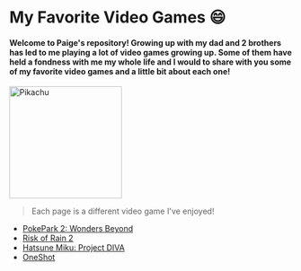 # My Favorite Video Games 😄

#### Welcome to Paige's repository! Growing up with my dad and 2 brothers has led to me playing a lot of video games growing up. Some of them have held a fondness with me my whole life and I would to share with you some of my favorite video games and a little bit about each one!

<img src= "https://pngimg.com/uploads/pokemon/pokemon_PNG11.png" alt="Pikachu" width="200" />

>Each page is a different video game I've enjoyed!



- [PokePark 2: Wonders Beyond](page1.md)
- [Risk of Rain 2](page2.md)
- [Hatsune Miku: Project DIVA](page3.md)
- [OneShot](page4.md)


